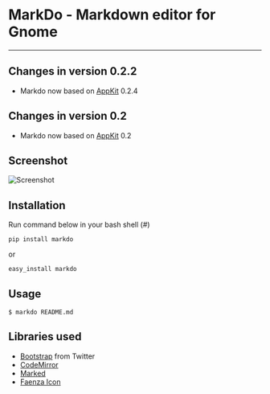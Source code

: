 # MarkDo - Markdown editor for Gnome
---

## Changes in version 0.2.2
- Markdo now based on [AppKit](http://nitipit.github.com/appkit/) 0.2.4

## Changes in version 0.2
- Markdo now based on [AppKit](http://nitipit.github.com/appkit/) 0.2

## Screenshot
![Screenshot](https://raw.github.com/nitipit/markdo/master/doc/fedora-screenshot.png)

## Installation
Run command below in your bash shell (#)
```
pip install markdo
```
or
```
easy_install markdo
```

## Usage
```
$ markdo README.md
```
## Libraries used
- [Bootstrap](http://twitter.github.com/bootstrap/) from Twitter
- [CodeMirror](http://codemirror.net/)
- [Marked](https://github.com/chjj/marked/)
- [Faenza Icon](http://tiheum.deviantart.com/art/Faenza-Icons-173323228)
